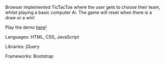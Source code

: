 Browser implemented TicTacToe where the user gets to choose their team, whilst playing a basic computer Ai. The game will reset when there is a draw or a win!

Play the demo [here](https://codepen.io/vaughnanton/pen/RVpevz)!

Languages: HTML, CSS, JavaScript

Libraries: jQuery

Frameworks: Bootstrap
